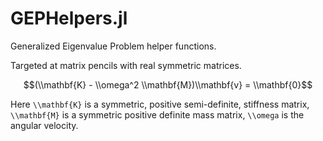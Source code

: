 # GEPHelpers.jl

Generalized Eigenvalue Problem helper functions.

Targeted at matrix pencils with real symmetric matrices. 

```math
(\\mathbf{K} - \\omega^2 \\mathbf{M})\\mathbf{v} = \\mathbf{0}
```

Here ``\\mathbf{K}`` is a symmetric, positive semi-definite, stiffness matrix, `` \\mathbf{M}`` is a
symmetric positive definite mass matrix, ``\\omega`` is the angular velocity.

